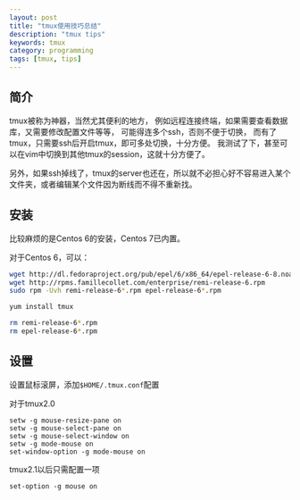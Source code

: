 ```yaml
---
layout: post
title: "tmux使用技巧总结"
description: "tmux tips"
keywords: tmux
category: programming
tags: [tmux, tips]
---
```


## 简介
tmux被称为神器，当然尤其便利的地方，
例如远程连接终端，如果需要查看数据库，又需要修改配置文件等等，
可能得连多个ssh，否则不便于切换，
而有了tmux，只需要ssh后开启tmux，即可多处切换，十分方便。
我测试了下，甚至可以在vim中切换到其他tmux的session，这就十分方便了。

另外，如果ssh掉线了，tmux的server也还在，所以就不必担心好不容易进入某个文件夹，或者编辑某个文件因为断线而不得不重新找。


## 安装

比较麻烦的是Centos 6的安装，Centos 7已内置。

对于Centos 6，可以：

```sh
wget http://dl.fedoraproject.org/pub/epel/6/x86_64/epel-release-6-8.noarch.rpm
wget http://rpms.famillecollet.com/enterprise/remi-release-6.rpm
sudo rpm -Uvh remi-release-6*.rpm epel-release-6*.rpm

yum install tmux

rm remi-release-6*.rpm
rm epel-release-6*.rpm
```

## 设置

设置鼠标滚屏，添加`$HOME/.tmux.conf`配置

对于tmux2.0

```
setw -g mouse-resize-pane on
setw -g mouse-select-pane on
setw -g mouse-select-window on
setw -g mode-mouse on
set-window-option -g mode-mouse on
```

tmux2.1以后只需配置一项

```
set-option -g mouse on
```
